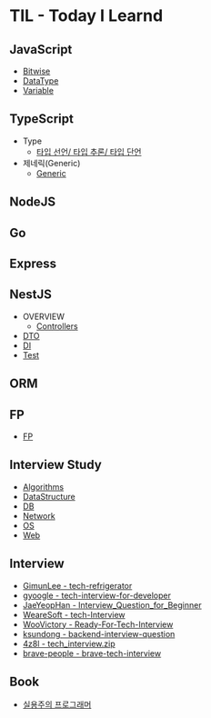 # TIL - Today I Learnd

## JavaScript

- [Bitwise](./JavaScript/Bitwise.md)
- [DataType](./JavaScript/DataType.md)
- [Variable](./JavaScript/Variable.md)

## TypeScript

- Type
    - [타입 선언/ 타입 추론/ 타입 단언](./TypeScript/Type/%EC%84%A0%EC%96%B8%EC%B6%94%EB%A1%A0%EB%8B%A8%EC%96%B8.md)
- 제네릭(Generic)
    - [Generic](./TypeScript/Generic/Generic.md)

## NodeJS

## Go

## Express

## NestJS

- OVERVIEW
    - [Controllers](./NestJS/OVERVIEW/Controllers.md)
- [DTO](./NestJS/DTO/DTO.md)
- [DI](./NestJS/DI/DependencyInjection.md)
- [Test](./NestJS/Test/Test.md)

## ORM

## FP
- [FP](./FP/FP.md)

## Interview Study

- [Algorithms](./Interview/Algorithms.md)
- [DataStructure](./Interview/DataStructure.md)
- [DB](./Interview/DB.md)
- [Network](./Interview/Network.md)
- [OS](./Interview/OS.md)
- [Web](./Interview/Web.md)

## Interview

- [GimunLee - tech-refrigerator](https://github.com/GimunLee/tech-refrigerator)
- [gyoogle - tech-interview-for-developer](https://github.com/gyoogle/tech-interview-for-developer)
- [JaeYeopHan - Interview_Question_for_Beginner](https://github.com/JaeYeopHan/Interview_Question_for_Beginner)
- [WeareSoft - tech-Interview](https://github.com/WeareSoft/tech-interview)
- [WooVictory - Ready-For-Tech-Interview](https://github.com/WooVictory/Ready-For-Tech-Interview)
- [ksundong - backend-interview-question](https://github.com/ksundong/backend-interview-question)
- [4z8l - tech_interview.zip](https://github.com/4z7l/tech_interview.zip)
- [brave-people - brave-tech-interview](https://github.com/brave-people/brave-tech-interview)

## Book

- [실용주의 프로그래머](./Book/PPP.md)